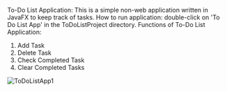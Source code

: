To-Do List Application:
This is a simple non-web application written in JavaFX to keep track of tasks. 
How to run application: double-click on 'To Do List App' in the ToDoListProject directory.
Functions of To-Do List Application:
  1) Add Task
  2) Delete Task
  3) Check Completed Task
  4) Clear Completed Tasks

![ToDoListApp1](https://github.com/keeganchua/ToDoListApplication/assets/61305767/208d2f08-dc21-44e8-af9e-7792e074261d)
